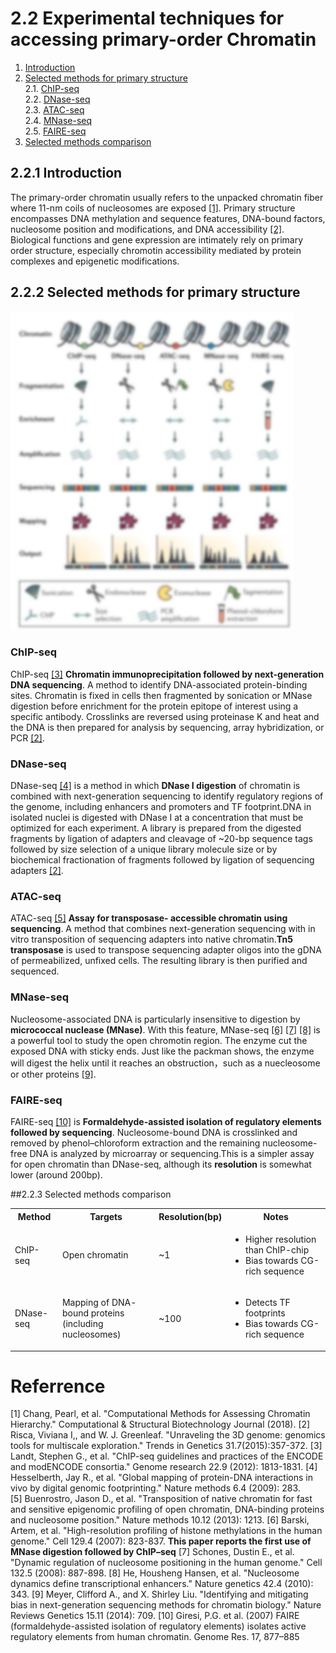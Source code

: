 # 2.2 Experimental techniques for accessing primary-order Chromatin
1. [Introduction](#introduction)
2. [Selected methods for primary structure](#222)<br>
    2.1. [ChIP-seq](#a)<br>
    2.2. [DNase-seq](#b)<br>
    2.3. [ATAC-seq](#c)<br>
    2.4. [MNase-seq](#d)<br>
    2.5. [FAIRE-seq](#e)<br>
3. [Selected methods comparison](#223)

## 2.2.1 Introduction<a name="introduction"></a>
The primary-order chromatin usually refers to the unpacked chromatin fiber where 11-nm coils of nucleosomes are exposed [[1]](https://doi.org/10.1016/j.csbj.2018.02.003). Primary structure encompasses DNA methylation and sequence features, DNA-bound factors, nucleosome position and modifications, and DNA accessibility [[2]](http://dx.doi.org/10.1016/j.tig.2015.03.010). Biological functions and gene expression are intimately rely on primary order structure, especially chromotin accessibility mediated by protein complexes and epigenetic modifications.
## 2.2.2 Selected methods for primary structure<a name="222"></a>
![](/assets/primary.png)
### ChIP-seq<a name="a"></a>
ChIP-seq [[3]](http://www.genome.org/cgi/doi/10.1101/gr.136184.111.) **Chromatin immunoprecipitation followed by next-generation DNA sequencing**. A method to identify DNA-associated protein-binding sites. Chromatin is fixed in cells then fragmented by sonication or MNase digestion before enrichment for the protein epitope of interest using a specific antibody. Crosslinks are reversed using proteinase K and heat and the DNA is then prepared for analysis by sequencing, array hybridization, or PCR [[2]](http://dx.doi.org/10.1016/j.tig.2015.03.010).
### DNase-seq<a name="b"></a>
DNase-seq [[4]](https://www.nature.com/articles/nmeth.1313) is a method in which **DNase I digestion** of chromatin is combined with next-generation sequencing to identify regulatory regions of the genome, including enhancers and promoters and TF footprint.DNA in isolated nuclei is digested with DNase I at a concentration that must be optimized for each experiment. A library is prepared from the digested fragments by ligation of adapters and cleavage of ~20-bp sequence tags followed by size selection of a unique library molecule size or by biochemical fractionation of fragments followed by ligation of sequencing adapters [[2]](http://dx.doi.org/10.1016/j.tig.2015.03.010).
### ATAC-seq<a name="c"></a>
ATAC-seq [[5]](https://www.ncbi.nlm.nih.gov/pubmed/24097267) **Assay for transposase- accessible chromatin using sequencing**. A method that combines next-generation sequencing with in vitro transposition of sequencing adapters into native chromatin.**Tn5 transposase** is used to transpose sequencing adapter oligos into the gDNA of permeabilized, unfixed cells. The resulting library is then purified and sequenced.

### MNase-seq<a name="d"></a>
Nucleosome-associated DNA is particularly insensitive to digestion by **micrococcal nuclease (MNase)**. With this feature, MNase-seq [[6]](https://doi.org/10.1016/j.cell.2007.05.009) [[7]](https://doi.org/10.1016/j.cell.2008.02.022) [[8]](https://www.nature.com/articles/ng.545) is a powerful tool to study the open chromotin region. The enzyme cut the exposed DNA with sticky ends. Just like the packman shows, the enzyme will digest the helix until it reaches an obstruction，such as a nuecleosome or other proteins [[9]](https://doi.org/10.1038/nrg3788).
### FAIRE-seq<a name="e"></a>
FAIRE-seq [[10]](http://www.genome.org/cgi/doi/10.1101/gr.5533506) is **Formaldehyde-assisted isolation of regulatory elements followed by sequencing**. Nucleosome-bound DNA is crosslinked and removed by phenol–chloroform extraction and the remaining nucleosome- free DNA is analyzed by microarray or sequencing.This is a simpler assay for open chromatin than DNase-seq, although its **resolution** is somewhat lower (around 200bp).

##2.2.3 Selected methods comparison<a name="223"></a> 
<table>
 <tbody>
    <tr>
        <th>Method</td>
        <th>Targets</td>
        <th>Resolution(bp)</td>
        <th>Notes</td>
    </tr>
    <tr>
        <td>ChIP-seq</td>
        <td>Open chromatin</td>
        <td>~1</td>
        <td><ul><li>Higher resolution than ChIP-chip</li><li>Bias towards CG-rich sequence</li></ul></td>
    </tr>
    <tr>
    <td>DNase-seq</td>
    <td>Mapping of DNA- bound proteins<br>(including nucleosomes)</td>
    <td>~100</td>
    <td><ul><li>Detects TF footprints</li><li>Bias towards CG-rich sequence</li></ul></td>
    </tr>
 </tbody>
</table>

















# Referrence 
[1] Chang, Pearl, et al. "Computational Methods for Assessing Chromatin Hierarchy." Computational & Structural Biotechnology Journal (2018).
[2] Risca, Viviana I,, and W. J. Greenleaf. "Unraveling the 3D genome: genomics tools for multiscale exploration." Trends in Genetics 31.7(2015):357-372.
[3] Landt, Stephen G., et al. "ChIP-seq guidelines and practices of the ENCODE and modENCODE consortia." Genome research 22.9 (2012): 1813-1831.
[4] Hesselberth, Jay R., et al. "Global mapping of protein-DNA interactions in vivo by digital genomic footprinting." Nature methods 6.4 (2009): 283.  
[5] Buenrostro, Jason D., et al. "Transposition of native chromatin for fast and sensitive epigenomic profiling of open chromatin, DNA-binding proteins and nucleosome position." Nature methods 10.12 (2013): 1213.
[6] Barski, Artem, et al. "High-resolution profiling of histone methylations in the human genome." Cell 129.4 (2007): 823-837. **This paper reports the first use of MNase digestion followed by ChIP–seq**
[7] Schones, Dustin E., et al. "Dynamic regulation of nucleosome positioning in the human genome." Cell 132.5 (2008): 887-898.
[8] He, Housheng Hansen, et al. "Nucleosome dynamics define transcriptional enhancers." Nature genetics 42.4 (2010): 343.
[9] Meyer, Clifford A., and X. Shirley Liu. "Identifying and mitigating bias in next-generation sequencing methods for chromatin biology." Nature Reviews Genetics 15.11 (2014): 709.
[10] Giresi, P.G. et al. (2007) FAIRE (formaldehyde-assisted isolation of regulatory elements) isolates active regulatory elements from human chromatin. Genome Res. 17, 877–885

